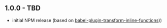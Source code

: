 ## 1.0.0 - TBD

- initial NPM release (based on [babel-plugin-transform-inline-functions](https://www.npmjs.com/package/babel-plugin-transform-inline-functions)))
